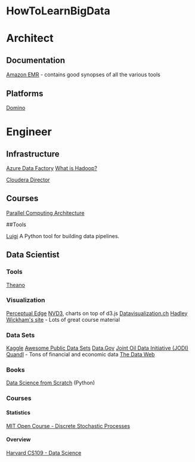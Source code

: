 # HowToLearnBigData

# Architect

## Documentation

<a href="http://docs.aws.amazon.com/ElasticMapReduce/latest/DeveloperGuide/emr-what-is-emr.html">Amazon EMR</a> - contains good synopses of all the various tools

## Platforms

<a href="https://www.dominodatalab.com/">Domino</a>

# Engineer

## Infrastructure

<a href='https://azure.microsoft.com/en-us/documentation/articles/data-factory-introduction/'>Azure Data Factory</a>
<a href='http://hortonworks.com/hadoop/'>What is Hadoop?</a>

<a href='http://www.cloudera.com/content/cloudera/en/downloads/cloudera-director/1-5-0.html'>Cloudera Director</a>

## Courses

<a href="http://15418.courses.cs.cmu.edu/spring2015/">Parallel Computing Architecture</a>

##Tools

<a href="https://github.com/spotify/luigi">Luigi</a> A Python tool for building data pipelines.

## Data Scientist

### Tools

<a href="http://deeplearning.net/software/theano/">Theano</a>

### Visualization

<a href="http://www.perceptualedge.com/about.php">Perceptual Edge</a>
<a href="http://nvd3.org/">NVD3</a>, charts on top of d3.js
<a href="http://selection.datavisualization.ch/">Datavisualization.ch</a>
<A href="http://had.co.nz/">Hadley Wickham's site</a> - Lots of great course material

### Data Sets

<a href="https://www.kaggle.com/">Kaggle</a>
<a href="https://github.com/caesar0301/awesome-public-datasets">Awesome Public Data Sets</a>
<a href="http://www.data.gov/">Data.Gov</a>
<a href="https://www.jodidata.org/oil/database/data-downloads.aspx">Joint Oil Data Initiative (JODI)</a>
<a href="https://www.quandl.com/">Quandl</a> - Tons of financial and economic data
<a href="http://thedataweb.rm.census.gov/index.html">The Data Web</a>

### Books

<a href="http://www.amazon.com/Data-Science-Scratch-Principles-Python/dp/149190142X/ref=pd_sim_14_4?ie=UTF8&refRID=0XJAP80SPYRBABVCTXB9&dpSrc=sims&dpST=_AC_UL160_SR122%2C160_">Data Science from Scratch</a> (Python)

### Courses

#### Statistics
<a href="http://ocw.mit.edu/courses/electrical-engineering-and-computer-science/6-262-discrete-stochastic-processes-spring-2011/">MIT Open Course - Discrete Stochastic Processes</a>

#### Overview

<a href="http://cs109.github.io/2015/">Harvard CS109 - Data Science</a>
